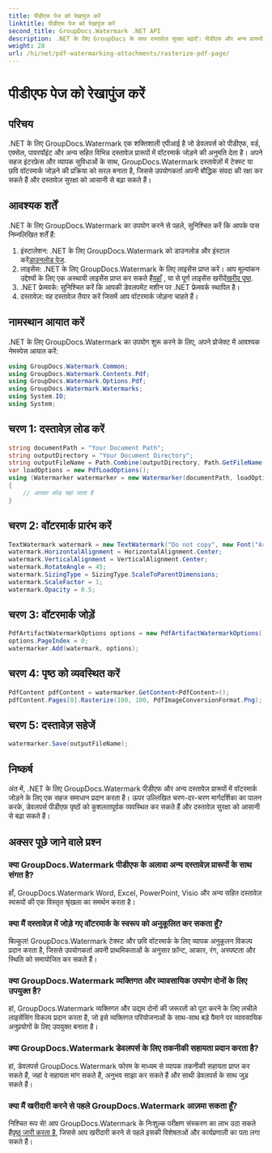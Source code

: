 ```yaml
---
title: पीडीएफ पेज को रेखापुंज करें
linktitle: पीडीएफ पेज को रेखापुंज करें
second_title: GroupDocs.Watermark .NET API
description: .NET के लिए GroupDocs के साथ दस्तावेज़ सुरक्षा बढ़ाएँ। पीडीएफ और अन्य प्रारूपों में निर्बाध रूप से वॉटरमार्क जोड़ें।
weight: 28
url: /hi/net/pdf-watermarking-attachments/rasterize-pdf-page/
---
```


# पीडीएफ पेज को रेखापुंज करें

## परिचय
.NET के लिए GroupDocs.Watermark एक शक्तिशाली एपीआई है जो डेवलपर्स को पीडीएफ, वर्ड, एक्सेल, पावरपॉइंट और अन्य सहित विभिन्न दस्तावेज़ प्रारूपों में वॉटरमार्क जोड़ने की अनुमति देता है। अपने सहज इंटरफ़ेस और व्यापक सुविधाओं के साथ, GroupDocs.Watermark दस्तावेज़ों में टेक्स्ट या छवि वॉटरमार्क जोड़ने की प्रक्रिया को सरल बनाता है, जिससे उपयोगकर्ता अपनी बौद्धिक संपदा की रक्षा कर सकते हैं और दस्तावेज़ सुरक्षा को आसानी से बढ़ा सकते हैं।
## आवश्यक शर्तें
.NET के लिए GroupDocs.Watermark का उपयोग करने से पहले, सुनिश्चित करें कि आपके पास निम्नलिखित शर्तें हैं:
1. इंस्टालेशन: .NET के लिए GroupDocs.Watermark को डाउनलोड और इंस्टाल करें[डाउनलोड पेज](https://releases.groupdocs.com/Watermark/net/).
2.  लाइसेंस: .NET के लिए GroupDocs.Watermark के लिए लाइसेंस प्राप्त करें। आप मूल्यांकन उद्देश्यों के लिए एक अस्थायी लाइसेंस प्राप्त कर सकते हैं[यहाँ](https://purchase.groupdocs.com/temporary-license/) , या से पूर्ण लाइसेंस खरीदें[खरीद पृष्ठ](https://purchase.groupdocs.com/buy).
3. .NET फ्रेमवर्क: सुनिश्चित करें कि आपकी डेवलपमेंट मशीन पर .NET फ्रेमवर्क स्थापित है।
4. दस्तावेज़: वह दस्तावेज़ तैयार करें जिसमें आप वॉटरमार्क जोड़ना चाहते हैं।

## नामस्थान आयात करें
.NET के लिए GroupDocs.Watermark का उपयोग शुरू करने के लिए, अपने प्रोजेक्ट में आवश्यक नेमस्पेस आयात करें:
```csharp
using GroupDocs.Watermark.Common;
using GroupDocs.Watermark.Contents.Pdf;
using GroupDocs.Watermark.Options.Pdf;
using GroupDocs.Watermark.Watermarks;
using System.IO;
using System;
```
## चरण 1: दस्तावेज़ लोड करें
```csharp
string documentPath = "Your Document Path";
string outputDirectory = "Your Document Directory";
string outputFileName = Path.Combine(outputDirectory, Path.GetFileName(documentPath));
var loadOptions = new PdfLoadOptions();
using (Watermarker watermarker = new Watermarker(documentPath, loadOptions))
{
    // आपका कोड यहां जाता है
}
```
## चरण 2: वॉटरमार्क प्रारंभ करें
```csharp
TextWatermark watermark = new TextWatermark("Do not copy", new Font("Arial", 8));
watermark.HorizontalAlignment = HorizontalAlignment.Center;
watermark.VerticalAlignment = VerticalAlignment.Center;
watermark.RotateAngle = 45;
watermark.SizingType = SizingType.ScaleToParentDimensions;
watermark.ScaleFactor = 1;
watermark.Opacity = 0.5;
```
## चरण 3: वॉटरमार्क जोड़ें
```csharp
PdfArtifactWatermarkOptions options = new PdfArtifactWatermarkOptions();
options.PageIndex = 0;
watermarker.Add(watermark, options);
```
## चरण 4: पृष्ठ को व्यवस्थित करें
```csharp
PdfContent pdfContent = watermarker.GetContent<PdfContent>();
pdfContent.Pages[0].Rasterize(100, 100, PdfImageConversionFormat.Png);
```
## चरण 5: दस्तावेज़ सहेजें
```csharp
watermarker.Save(outputFileName);
```

## निष्कर्ष
अंत में, .NET के लिए GroupDocs.Watermark पीडीएफ और अन्य दस्तावेज़ प्रारूपों में वॉटरमार्क जोड़ने के लिए एक सहज समाधान प्रदान करता है। ऊपर उल्लिखित चरण-दर-चरण मार्गदर्शिका का पालन करके, डेवलपर्स पीडीएफ पृष्ठों को कुशलतापूर्वक व्यवस्थित कर सकते हैं और दस्तावेज़ सुरक्षा को आसानी से बढ़ा सकते हैं।
## अक्सर पूछे जाने वाले प्रश्न
### क्या GroupDocs.Watermark पीडीएफ के अलावा अन्य दस्तावेज़ प्रारूपों के साथ संगत है?
हाँ, GroupDocs.Watermark Word, Excel, PowerPoint, Visio और अन्य सहित दस्तावेज़ स्वरूपों की एक विस्तृत श्रृंखला का समर्थन करता है।
### क्या मैं दस्तावेज़ में जोड़े गए वॉटरमार्क के स्वरूप को अनुकूलित कर सकता हूँ?
बिल्कुल! GroupDocs.Watermark टेक्स्ट और छवि वॉटरमार्क के लिए व्यापक अनुकूलन विकल्प प्रदान करता है, जिससे उपयोगकर्ता अपनी प्राथमिकताओं के अनुसार फ़ॉन्ट, आकार, रंग, अस्पष्टता और स्थिति को समायोजित कर सकते हैं।
### क्या GroupDocs.Watermark व्यक्तिगत और व्यावसायिक उपयोग दोनों के लिए उपयुक्त है?
हां, GroupDocs.Watermark व्यक्तिगत और उद्यम दोनों की जरूरतों को पूरा करने के लिए लचीले लाइसेंसिंग विकल्प प्रदान करता है, जो इसे व्यक्तिगत परियोजनाओं के साथ-साथ बड़े पैमाने पर व्यावसायिक अनुप्रयोगों के लिए उपयुक्त बनाता है।
### क्या GroupDocs.Watermark डेवलपर्स के लिए तकनीकी सहायता प्रदान करता है?
हां, डेवलपर्स GroupDocs.Watermark फोरम के माध्यम से व्यापक तकनीकी सहायता प्राप्त कर सकते हैं, जहां वे सहायता मांग सकते हैं, अनुभव साझा कर सकते हैं और साथी डेवलपर्स के साथ जुड़ सकते हैं।
### क्या मैं खरीदारी करने से पहले GroupDocs.Watermark आज़मा सकता हूँ?
निश्चित रूप से! आप GroupDocs.Watermark के निःशुल्क परीक्षण संस्करण का लाभ उठा सकते हैं[पृष्ठ जारी करता है](https://releases.groupdocs.com/), जिससे आप खरीदारी करने से पहले इसकी विशेषताओं और कार्यप्रणाली का पता लगा सकते हैं।